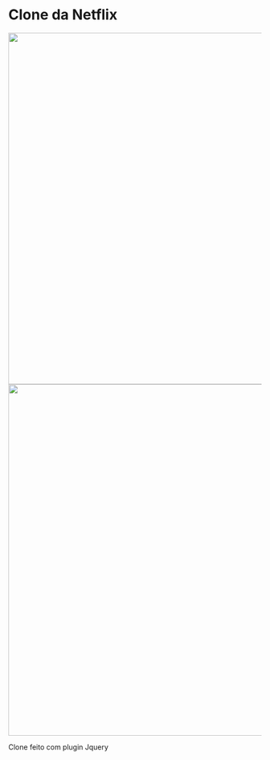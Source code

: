 # Clone da Netflix


 <div align="center">
  <img src="https://user-images.githubusercontent.com/50036202/156932016-880b5630-b3c4-4d89-a3cf-40f9bd6cd6b6.png" width="700px" />
    <img src="https://user-images.githubusercontent.com/50036202/156932081-1b5c46b6-a11f-4374-964f-b87420730448.png" width="700px" />
 </div> 
 
 <p>Clone feito com plugin Jquery </p> 
 
